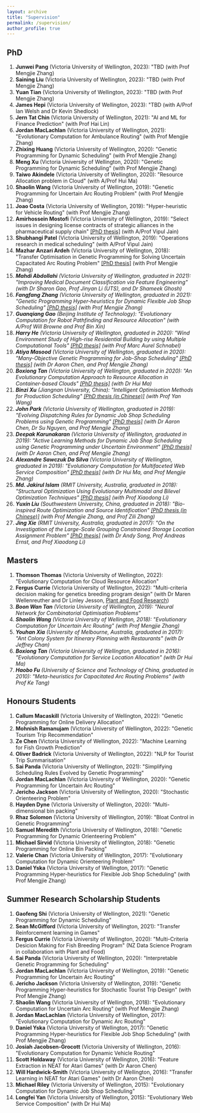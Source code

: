 ```yaml
---
layout: archive
title: "Supervision"
permalink: /supervision/
author_profile: true
---
```


## PhD

<ol>
<li><b>Junwei Pang</b> (Victoria University of Wellington, 2023): "TBD (with Prof Mengjie Zhang)</li>
<li><b>Saining Liu</b> (Victoria University of Wellington, 2023): "TBD (with Prof Mengjie Zhang)</li>
<li><b>Yuan Tian</b> (Victoria University of Wellington, 2023): "TBD (with Prof Mengjie Zhang)</li>
<li><b>James Hepi</b> (Victoria University of Wellington, 2023): "TBD (with A/Prof Ian Welsh and Dr Kevin Shedlock)</li>
<li><b>Jern Tat Chin</b> (Victoria University of Wellington, 2021): "AI and ML for Finance Prediction" (with Prof Hai Lin)</li>
<li><b>Jordan MacLachlan</b> (Victoria University of Wellington, 2021): "Evolutionary Computation for Ambulance Routing" (with Prof Mengjie Zhang)</li>
<li><b>Zhixing Huang</b> (Victoria University of Wellington, 2020): "Genetic Programming for Dynamic Scheduling" (with Prof Mengjie Zhang)</li>
<li><b>Meng Xu</b> (Victoria University of Wellington, 2020): "Genetic Programming for Dynamic Scheduling" (with Prof Mengjie Zhang)</li>
<li><b>Taiwo Akindele</b> (Victoria University of Wellington, 2020): "Resource Allocation problem in Cloud" (with A/Prof Hui Ma)</li>
<li><b>Shaolin Wang</b> (Victoria University of Wellington, 2019): "Genetic Programming for Uncertain Arc Routing Problem" (with Prof Mengjie Zhang)</li>
<li><b>Joao Costa</b> (Victoria University of Wellington, 2019): "Hyper-heuristic for Vehicle Routing" (with Prof Mengjie Zhang)</li>
<li><b>Amirhossein Mostofi</b> (Victoria University of Wellington, 2019): "Select issues in designing license contracts of strategic alliances in the pharmaceutical supply chain" <a href="https://tewaharoa.victoria.ac.nz/discovery/fulldisplay?docid=alma99179629398902386&context=L&vid=64VUW_INST:VUWNUI&lang=en&search_scope=MyInst_and_CI&adaptor=Local%20Search%20Engine&tab=all&query=any,contains,Amirhossein%20Mostofi&offset=0">[PhD thesis]</a> (with A/Prof Vipul Jain)</li>
<li><b>Shubhangi Patel</b> (Victoria University of Wellington, 2019): "Operations research in medical scheduling" (with A/Prof Vipul Jain)</li>
<li><b>Mazhar Anzari Ardeh</b> (Victoria University of Wellington, 2018): "Transfer Optimisation in Genetic Programming for Solving Uncertain Capacitated Arc Routing Problem" <a href="https://tewaharoa.victoria.ac.nz/discovery/fulldisplay?docid=alma99179830936502386&context=L&vid=64VUW_INST:VUWNUI&lang=en&search_scope=MyInst_and_CI&adaptor=Local%20Search%20Engine&tab=all&query=any,contains,mazhar%20ardeh&offset=0">[PhD thesis]</a> (with Prof Mengjie Zhang)</li>
<li><i><b>Mahdi Abdollahi</b> (Victoria University of Wellington, graduated in 2021): "Improving Medical Document Classification via Feature Engineering" (with Dr Sharon Gao, Prof Jinyan Li (UTS), and Dr Shameek Ghosh)</i></li>
<li><i><b>Fangfang Zhang</b> (Victoria University of Wellington, graduated in 2021): "Genetic Programming Hyper-heuristics for Dynamic Flexible Job Shop Scheduling" <a href="https://openaccess.wgtn.ac.nz/articles/thesis/Genetic_Programming_Hyper-heuristics_for_Dynamic_Flexible_Job_Shop_Scheduling/16528677">[PhD thesis]</a> (with Prof Mengjie Zhang)</i></li>
<li><i><b>Guanqiang Gao</b> (Beijing Institute of Technology): "Evolutionary Computation for Robot Pathfinding and Resource Allocation" (with A/Prof Will Browne and Prof Bin Xin)</i></li>
<li><i><b>Harry He</b> (Victoria University of Wellington, graduated in 2020): "Wind Environment Study of High-rise Residential Building by using Multiple Computational Tools" <a href="https://researcharchive.vuw.ac.nz/handle/10063/9218">[PhD thesis]</a> (with Prof Marc Aurel Schnabel)</i></li>
<li><i><b>Atiya Masood</b> (Victoria University of Wellington, graduated in 2020): "Many-Objective Genetic Programming for Job-Shop Scheduling" <a href="">[PhD thesis]</a> (with Dr Aaron Chen, and Prof Mengjie Zhang)</i></li>
<li><i><b>Boxiong Tan</b> (Victoria University of Wellington, graduated in 2020): "An Evolutionary Computation Approach to Resource Allocation in Container-based Clouds" <a href="http://researcharchive.vuw.ac.nz/xmlui/handle/10063/9297">[PhD thesis]</a> (with Dr Hui Ma)</i></li>
<li><i><b>Binzi Xu</b> (Jiangnan University, China): "Intelligent Optimisation Methods for Production Scheduling" <a href="https://www.cnki.net/KCMS/detail/detail.aspx?dbcode=CDFD&QueryID=0&CurRec=1&dbname=CDFDTEMP&filename=1020007558.nh&urlid=&yx=&v=MDc0NzRxVHJXTTFGckNVUjdxZll1UnNGeW5sVnIvSlZGMjVIck80R2RUSnA1RWJQSVI4ZVgxTHV4WVM3RGgxVDM=">[PhD thesis (in Chinese)]</a> (with Prof Yan Wang)</i></li>
<li><i><b>John Park</b> (Victoria University of Wellington, graduated in 2019): "Evolving Dispatching Rules for Dynamic Job Shop Scheduling Problems using Genetic Programming" <a href="http://researcharchive.vuw.ac.nz/handle/10063/8186">[PhD thesis]</a> (with Dr Aaron Chen, Dr Su Nguyen, and Prof Mengjie Zhang)</i></li>
<li><i><b>Deepak Karunakaran</b> (Victoria University of Wellington, graduated in 2019): "Active Learning Methods for Dynamic Job Shop Scheduling using Genetic Programming under Uncertain Environment" <a href="http://researcharchive.vuw.ac.nz/handle/10063/8614">[PhD thesis]</a> (with Dr Aaron Chen, and Prof Mengjie Zhang)</i></li>
<li><i><b>Alexandre Sawczuk Da Silva</b> (Victoria University of Wellington, graduated in 2019): "Evolutionary Computation for Multifaceted Web Service Composition" <a href="http://researcharchive.vuw.ac.nz/handle/10063/8014">[PhD thesis]</a> (with Dr Hui Ma, and Prof Mengjie Zhang)</i></li>
<li><i><b>Md. Jakirul Islam</b> (RMIT University, Australia, graduated in 2018): "Structural Optimization Using Evolutionary Multimodal and Bilevel Optimization Techniques" <a href="http://researchbank.rmit.edu.au/eserv/rmit:162527/Islam.pdf">[PhD thesis]</a> (with Prof Xiaodong Li)</i></li>
<li><i><b>Yuxin Liu</b> (Southwestern University, China, graduated in 2018): "Bio-inspired Route Optimization and Source Identification" <a href="http://gb.oversea.cnki.net/KCMS/detail/detail.aspx?filename=1018859716.nh&dbcode=CDFD&dbname=CDFDREF">[PhD thesis (in Chinese)]</a> (with Prof Mengjie Zhang, and Prof Zili Zhang)</i></li>
<li><i><b>Jing Xie</b> (RMIT University, Australia, graduated in 2017): "On the Investigation of the Large-Scale
Grouping Constrained Storage Location Assignment Problem" <a href="https://researchbank.rmit.edu.au/eserv/rmit:162142/Xie.pdf">[PhD thesis]</a> (with Dr Andy Song, Prof Andreas Ernst, and Prof Xiaodong Li)</i></li>
</ol>

## Masters

<ol>
<li><b>Thomson Thomas</b> (Victoria University of Wellington, 2022): "Evolutionary Computation for Cloud Resource Allocation"</li>
<li><b>Fergus Currie</b> (Victoria University of Wellington, 2022): "Multi-criteria decision making for genetics breeding program design" (with Dr Maren Wellenreuther and Dr Linley Jesson, <a href="https://www.plantandfood.com">Plant and Food Research</a>)</li>
<li><i><b>Boon Wan Tan</b> (Victoria University of Wellington, 2019): "Neural Network for Combinatorial Optimisation Problems"</i></li>
<li><i><b>Shaolin Wang</b> (Victoria University of Wellington, 2018): "Evolutionary Computation for Uncertain Arc Routing" (with Prof Mengjie Zhang)</i></li>
<li><i><b>Youhan Xia</b> (University of Melbourne, Australia, graduated in 2017): "Ant Colony System for Itinerary Planning with Restaurants" (with Dr Jeffrey Chan)</i></li>
<li><i><b>Boxiong Tan</b> (Victoria University of Wellington, graduated in 2016): "Evolutionary Computation for Service Location Allocation" (with Dr Hui Ma)</i></li>
<li><i><b>Haobo Fu</b> (University of Science and Technology of China, graduated in 2010): "Meta-heuristics for Capacitated Arc Routing Problems" (with Prof Ke Tang)</i></li>
</ol>


## Honours Students

<ol>
  <li><b>Callum Macaskill</b> (Victoria University of Wellington, 2022): "Genetic Programming for Online Delivery Allocation"</li>
  <li><b>Mohnish Ramanujam</b> (Victoria University of Wellington, 2022): "Genetic Tourism Trip Recommendation"</li>
  <li><b>Ze Chen</b> (Victoria University of Wellington, 2022): "Machine Learning for Fish Growth Prediction"</li>
  <li><b>Oliver Badrick</b> (Victoria University of Wellington, 2022): "NLP for Tourist Trip Summarisation"</li>
  <li><b>Sai Panda</b> (Victoria University of Wellington, 2021): "Simplifying Scheduling Rules Evolved by Genetic Programming"</li>
  <li><b>Jordan MacLachlan</b> (Victoria University of Wellington, 2020): "Genetic Programming for Uncertain Arc Routing"</li>
  <li><b>Jericho Jackson</b> (Victoria University of Wellington, 2020): "Stochastic Orienteering Problem"</li>
  <li><b>Hayden Dyne</b> (Victoria University of Wellington, 2020): "Multi-dimensional bin packing"</li>
  <li><b>Rhaz Solomon</b> (Victoria University of Wellington, 2019): "Bloat Control in Genetic Programming"</li>
  <li><b>Samuel Meredith</b> (Victoria University of Wellington, 2018): "Genetic Programming for Dynamic Orienteering Problem"</li>
  <li><b>Michael Sirvid</b> (Victoria University of Wellington, 2018): "Genetic Programming for Online Bin Packing"</li>
  <li><b>Valerie Chan</b> (Victoria University of Wellington, 2017): "Evolutionary Computation for Dynamic Orienteering Problem"</li>
  <li><b>Daniel Yska</b> (Victoria University of Wellington, 2017): "Genetic Programming Hyper-heuristics for Flexible Job Shop Scheduling" (with Prof Mengjie Zhang)</li>
</ol>


## Summer Research Scholarship Students

<ol>
<li><b>Gaofeng Shi</b> (Victoria University of Wellington, 2021): "Genetic Programming for Dynamic Scheduling"</li>
<li><b>Sean McGifford</b> (Victoria University of Wellington, 2021): "Transfer Reinforcement learning in Games"</li>
<li><b>Fergus Currie</b> (Victoria University of Wellington, 2020): "Multi-Criteria Desicion Making for Fish Breeding Program" (NZ Data Science Program in collaboration with Plant and Food)</li>
<li><b>Sai Panda</b> (Victoria University of Wellington, 2020): "Interpretable Genetic Programming for Scheduling"</li>
<li><b>Jordan MacLachlan</b> (Victoria University of Wellington, 2019): "Genetic Programming for Uncertain Arc Routing"</li>
<li><b>Jericho Jackson</b> (Victoria University of Wellington, 2019): "Genetic Programming Hyper-heuristics for Stochastic Tourist Trip Design" (with Prof Mengjie Zhang)</li>
<li><b>Shaolin Wang</b> (Victoria University of Wellington, 2018): "Evolutionary Computation for Uncertain Arc Routing" (with Prof Mengjie Zhang)</li>
<li><b>Jordan MacLachlan</b> (Victoria University of Wellington, 2017): "Evolutionary Computation for Dynamic Arc Routing"</li>
<li><b>Daniel Yska</b> (Victoria University of Wellington, 2017): "Genetic Programming Hyper-heuristics for Flexible Job Shop Scheduling" (with Prof Mengjie Zhang)</li>
<li><b>Josiah Jacobsen-Grocott</b> (Victoria University of Wellington, 2016): "Evolutionary Computation for Dynamic Vehicle Routing"</li>
<li><b>Scott Holdaway</b> (Victoria University of Wellington, 2016): "Feature Extraction in NEAT for Atari Games" (with Dr Aaron Chen)</li>
<li><b>Will Hardwick-Smith</b> (Victoria University of Wellington, 2016): "Transfer Learning in NEAT for Atari Games" (with Dr Aaron Chen)</li>
<li><b>Michael Riley</b> (Victoria University of Wellington, 2015): "Evolutionary Computation for Dynamic Job Shop Scheduling"</li>
<li><b>Longfei Yan</b> (Victoria University of Wellington, 2015): "Evolutionary Web Service Composition" (with Dr Hui Ma)</li>
</ol>
